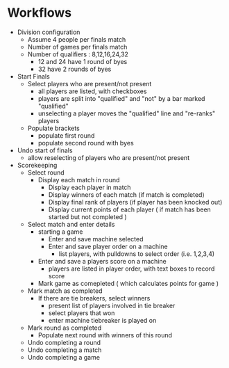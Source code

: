 # Workflows
- Division configuration
  - Assume 4 people per finals match
  - Number of games per finals match
  - Number of qualifiers : 8,12,16,24,32
    - 12 and 24 have 1 round of byes
    - 32 have 2 rounds of byes
- Start Finals
  - Select players who are present/not present
    - all players are listed, with checkboxes
    - players are split into "qualified" and "not" by a bar marked "qualified"
    - unselecting a player moves the "qualified" line and "re-ranks" players
  - Populate brackets
    - populate first round
    - populate second round with byes
- Undo start of finals
  - allow reselecting of players who are present/not present
- Scorekeeping
  - Select round 
    - Display each match in round
      - Display each player in match
      - Display winners of each match (if match is completed)
      - Display final rank of players (if player has been knocked out)
      - Display current points of each player ( if match has been started but not completed )
  - Select match and enter details 
    - starting a game
      - Enter and save machine selected 
      - Enter and save player order on a machine
        - list players, with pulldowns to select order (i.e. 1,2,3,4)    
    - Enter and save a players score on a machine
      - players are listed in player order, with text boxes to record score 
    - Mark game as comepleted ( which calculates points for game )
  - Mark match as completed 
    - If there are tie breakers, select winners 
      - present list of players involved in tie breaker
      - select players that won 
      - enter machine tiebreaker is played on
  - Mark round as completed
    - Populate next round with winners of this round
  - Undo completing a round
  - Undo completing a match
  - Undo completing a game
  
   
  
  
  
  
